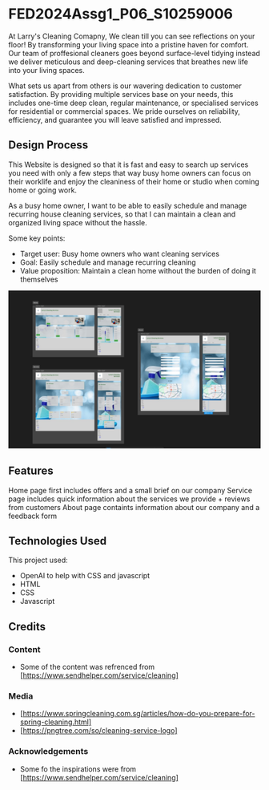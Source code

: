 # FED2024Assg1_P06_S10259006
At Larry's Cleaning Comapny, We clean till you can see reflections on your floor! By transforming your living space into a pristine haven for comfort. Our team of proffesional cleaners goes beyond surface-level tidying instead we deliver meticulous and deep-cleaning services that breathes new life into your living spaces.

What sets us apart from others is our wavering dedication to customer satisfaction. By providing multiple services base on your needs, this includes one-time deep clean, regular maintenance, or specialised services for residential or commercial spaces. We pride ourselves on reliability, efficiency, and guarantee you will leave satisfied and impressed.

## Design Process
This Website is designed so that it is fast and easy to search up services you need with only a few steps that way busy home owners can focus on their worklife and enjoy the cleaniness of their home or studio when coming home or going work. 

As a busy home owner, I want to be able to easily schedule and manage recurring house cleaning services, so that I can maintain a clean and organized living space without the hassle.

Some key points:
* Target user: Busy home owners who want cleaning services
* Goal: Easily schedule and manage recurring cleaning
* Value proposition: Maintain a clean home without the burden of doing it themselves

![Wireframe](Images/Wireframe.jpg)
## Features
Home page first includes offers and a small brief on our company
Service page includes quick information about the services we provide + reviews from customers
About page containts information about our company and a feedback form

## Technologies Used
This project used:
- OpenAI to help with CSS and javascript
- HTML
- CSS
- Javascript

## Credits
### Content
- Some of the content was refrenced from [https://www.sendhelper.com/service/cleaning]

### Media
- [https://www.springcleaning.com.sg/articles/how-do-you-prepare-for-spring-cleaning.html]
- [https://pngtree.com/so/cleaning-service-logo]

### Acknowledgements
- Some fo the inspirations were from [https://www.sendhelper.com/service/cleaning]

